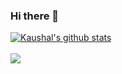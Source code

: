 ### Hi there 👋

<!--
**kaushal4/kaushal4** is a ✨ _special_ ✨ repository because its `README.md` (this file) appears on your GitHub profile.

Here are some ideas to get you started:

- 🔭 I’m currently working on ...
- 🌱 I’m currently learning ...
- 👯 I’m looking to collaborate on ...
- 🤔 I’m looking for help with ...
- 💬 Ask me about ...
- 📫 How to reach me: ...
- 😄 Pronouns: ...
- ⚡ Fun fact: ...
-->

<a href="https://github.com/kaushal4/github-readme-stats">
  <img align="center" src="https://github-readme-stats.vercel.app/api?username=kaushal4&show_icons=true&include_all_commits=true&theme=radical" alt="Kaushal's github stats" />
</a>
<br><br>
<a href="https://github.com/kaushal4/github-readme-stats">
  
  <img align="center" src="https://github-readme-stats.vercel.app/api/top-langs/?username=kaushal4&layout=compact&theme=radical&hide=stars" />
</a>
